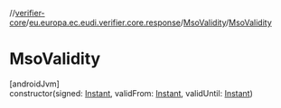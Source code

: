 //[verifier-core](../../../index.md)/[eu.europa.ec.eudi.verifier.core.response](../index.md)/[MsoValidity](index.md)/[MsoValidity](-mso-validity.md)

# MsoValidity

[androidJvm]\
constructor(signed: [Instant](https://kotlinlang.org/api/latest/jvm/stdlib/kotlin-stdlib/kotlin.time/-instant/index.html), validFrom: [Instant](https://kotlinlang.org/api/latest/jvm/stdlib/kotlin-stdlib/kotlin.time/-instant/index.html), validUntil: [Instant](https://kotlinlang.org/api/latest/jvm/stdlib/kotlin-stdlib/kotlin.time/-instant/index.html))
